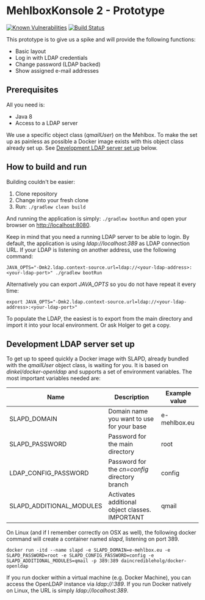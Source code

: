 # MehlboxKonsole 2 - Prototype

[![Known Vulnerabilities](https://snyk.io/test/github/MehlboxKonsole/mk2-prototype/badge.svg)](https://snyk.io/test/github/MehlboxKonsole/mk2-prototype)
[![Build Status](https://travis-ci.org/MehlboxKonsole/mk2-prototype.svg?branch=master)](https://travis-ci.org/MehlboxKonsole/mk2-prototype)


This prototype is to give us a spike and will provide the following functions:

* Basic layout
* Log in with LDAP credentials
* Change password (LDAP backed)
* Show assigned e-mail addresses

Prerequisites
---
All you need is:
* Java 8
* Access to a LDAP server

We use a specific object class (_qmailUser_) on the Mehlbox. To make the set up as painless as possible a Docker
image exists with this object class already set up. See [Development LDAP server set up](#development-ldap-server-set-up)
below.

How to build and run
---
Building couldn't be easier:

1. Clone repository
2. Change into your fresh clone
3. Run: `./gradlew clean build`

And running the application is simply: `./gradlew bootRun` and open your browser on [http://localhost:8080](http://localhost:8080).

Keep in mind that you need a running LDAP server to be able to login. By default, the application is using
_ldap://localhost:389_ as LDAP connection URL. If your LDAP is listening on another address, use the following command:
```
JAVA_OPTS="-Dmk2.ldap.context-source.url=ldap://<your-ldap-address>:<your-ldap-port>" ./gradlew bootRun
```

Alternatively you can export _JAVA_OPTS_ so you do not have repeat it every time:
```
export JAVA_OPTS="-Dmk2.ldap.context-source.url=ldap://<your-ldap-address>:<your-ldap-port>"
```

To populate the LDAP, the easiest is to export from the main directory and import it into your local environment. Or ask
Holger to get a copy.

Development LDAP server set up
---
To get up to speed quickly a Docker image with SLAPD, already bundled with the _qmailUser_ object class, is waiting for
you. It is based on _dinkel/docker-openldap_ and supports a set of environment variables.
The most important variables needed are:

| Name                     | Description                                    | Example value |
|--------------------------|------------------------------------------------|---------------|
| SLAPD_DOMAIN             | Domain name you want to use for your base      | e-mehlbox.eu  |
| SLAPD_PASSWORD           | Password for the main directory                | root          |
| LDAP_CONFIG_PASSWORD     | Password for the _cn=config_ directory branch  | config        |
| SLAPD_ADDITIONAL_MODULES | Activates additional object classes. IMPORTANT | qmail         |

On Linux (and if I remember correctly on OSX as well), the following docker command will create a container named
_slapd_, listening on port 389.


```
docker run -itd --name slapd -e SLAPD_DOMAIN=e-mehlbox.eu -e SLAPD_PASSWORD=root -e SLAPD_CONFIG_PASSWORD=config -e SLAPD_ADDITIONAL_MODULES=qmail -p 389:389 daincredibleholg/docker-openldap
```

If you run docker within a virtual machine (e.g. Docker Machine), you can access the OpenLDAP instance via
_ldap://<docker-machine-address>:389_. If you run Docker natively on Linux, the URL is simply _ldap://localhost:389_.

